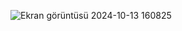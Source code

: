 ![Ekran görüntüsü 2024-10-13 160825](https://github.com/user-attachments/assets/799dd5cc-c2b6-4885-9ba1-c4d160ea43d7)
